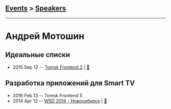 ## [Events](../README.md) > [Speakers](../speakers.md)
---

# Андрей Мотошин

## Идеальные списки
- 2015 Sep 12 -- [Tomsk Frontend 2](http://www.youtube.com/watch?v=KAzYXQZ0dQQ)  | [:notebook:](https://github.com/ifaced/tomsk-front-end-meetup/tree/master/2015.09.12-perfect-lists-web-audio/perfect-lists)  
## Разработка приложений для Smart TV
- 2016 Feb 13 -- Tomsk Frontend 5    
- 2014 Apr 12 -- [WSD 2014 - Новосибирск](https://www.youtube.com/watch?v=PYIRNndAt-8)  | [:notebook:](https://wsd.events/2014/04/12/pres/smart-tv/)  

